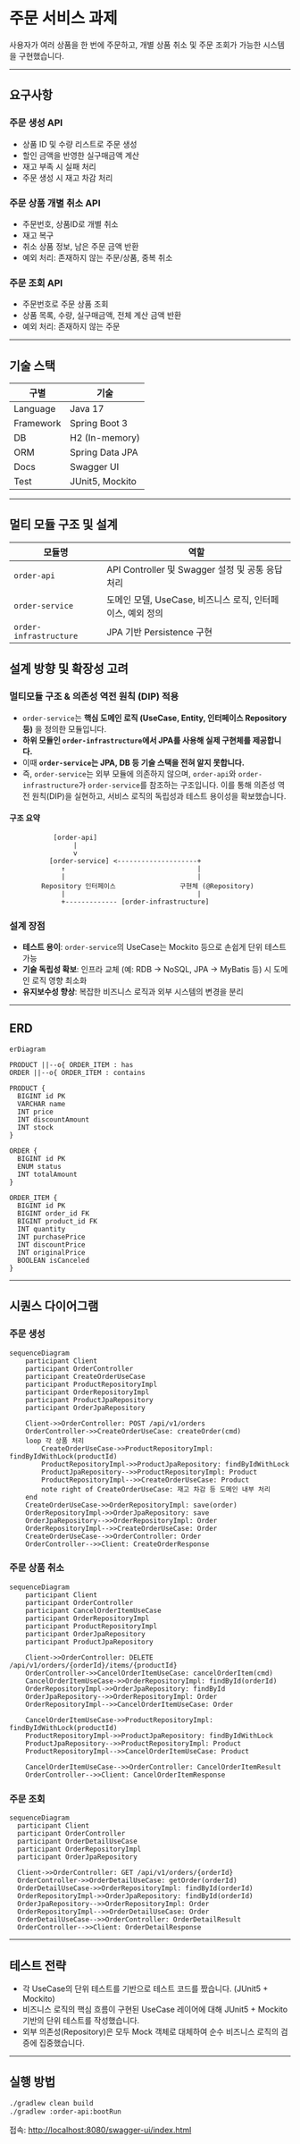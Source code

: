 # 주문 서비스 과제

사용자가 여러 상품을 한 번에 주문하고, 개별 상품 취소 및 주문 조회가 가능한 시스템을 구현했습니다.

---

## 요구사항

### 주문 생성 API

- 상품 ID 및 수량 리스트로 주문 생성
- 할인 금액을 반영한 실구매금액 계산
- 재고 부족 시 실패 처리
- 주문 생성 시 재고 차감 처리

### 주문 상품 개별 취소 API

- 주문번호, 상품ID로 개별 취소
- 재고 복구
- 취소 상품 정보, 남은 주문 금액 반환
- 예외 처리: 존재하지 않는 주문/상품, 중복 취소

### 주문 조회 API

- 주문번호로 주문 상품 조회
- 상품 목록, 수량, 실구매금액, 전체 계산 금액 반환
- 예외 처리: 존재하지 않는 주문

---

## 기술 스택

| 구별        | 기술            |
| --------- | ------------- |
| Language  | Java 17       |
| Framework | Spring Boot 3 |
| DB        | H2 (In-memory) |
| ORM       | Spring Data JPA |
| Docs      | Swagger UI    |
| Test      | JUnit5, Mockito |

---

## 멀티 모듈 구조 및 설계

| 모듈명                    | 역할                                     |
| ---------------------- |----------------------------------------|
| `order-api`            | API Controller 및 Swagger 설정 및 공통 응답 처리 |
| `order-service`        | 도메인 모델, UseCase, 비즈니스 로직, 인터페이스, 예외 정의 |
| `order-infrastructure` | JPA 기반 Persistence 구현                  |

##  설계 방향 및 확장성 고려

###  멀티모듈 구조 & 의존성 역전 원칙 (DIP) 적용

- `order-service`는 **핵심 도메인 로직 (UseCase, Entity, 인터페이스 Repository 등)** 을 정의한 모듈입니다.
- **하위 모듈인 `order-infrastructure`에서 JPA를 사용해 실제 구현체를 제공합니다.**
- 이때 **`order-service`는 JPA, DB 등 기술 스택을 전혀 알지 못합니다.**
- 즉,
  `order-service`는 외부 모듈에 의존하지 않으며, `order-api`와 `order-infrastructure`가 `order-service`를 참조하는 구조입니다. 이를 통해 의존성 역전 원칙(DIP)을 실현하고, 서비스 로직의 독립성과 테스트 용이성을 확보했습니다.

#### 구조 요약
               [order-api]
                    |
                    v
              [order-service] <--------------------+
                 ↑                                 |
                 |                                 |
            Repository 인터페이스                구현체 (@Repository)
                 |                                 |
                 +------------- [order-infrastructure]

###  설계 장점

-  **테스트 용이**: `order-service`의 UseCase는 Mockito 등으로 손쉽게 단위 테스트 가능
-  **기술 독립성 확보**: 인프라 교체 (예: RDB → NoSQL, JPA → MyBatis 등) 시 도메인 로직 영향 최소화
-  **유지보수성 향상**: 복잡한 비즈니스 로직과 외부 시스템의 변경을 분리


---

##  ERD

```mermaid
erDiagram

PRODUCT ||--o{ ORDER_ITEM : has
ORDER ||--o{ ORDER_ITEM : contains

PRODUCT {
  BIGINT id PK
  VARCHAR name
  INT price
  INT discountAmount
  INT stock
}

ORDER {
  BIGINT id PK
  ENUM status
  INT totalAmount
}

ORDER_ITEM {
  BIGINT id PK
  BIGINT order_id FK
  BIGINT product_id FK
  INT quantity
  INT purchasePrice
  INT discountPrice
  INT originalPrice
  BOOLEAN isCanceled
}
```

---

##  시퀀스 다이어그램

### 주문 생성

```mermaid
sequenceDiagram
    participant Client
    participant OrderController
    participant CreateOrderUseCase
    participant ProductRepositoryImpl
    participant OrderRepositoryImpl
    participant ProductJpaRepository
    participant OrderJpaRepository

    Client->>OrderController: POST /api/v1/orders
    OrderController->>CreateOrderUseCase: createOrder(cmd)
    loop 각 상품 처리
        CreateOrderUseCase->>ProductRepositoryImpl: findByIdWithLock(productId)
        ProductRepositoryImpl->>ProductJpaRepository: findByIdWithLock
        ProductJpaRepository-->>ProductRepositoryImpl: Product
        ProductRepositoryImpl-->>CreateOrderUseCase: Product
        note right of CreateOrderUseCase: 재고 차감 등 도메인 내부 처리
    end
    CreateOrderUseCase->>OrderRepositoryImpl: save(order)
    OrderRepositoryImpl->>OrderJpaRepository: save
    OrderJpaRepository-->>OrderRepositoryImpl: Order
    OrderRepositoryImpl-->>CreateOrderUseCase: Order
    CreateOrderUseCase-->>OrderController: Order
    OrderController-->>Client: CreateOrderResponse
```

### 주문 상품 취소

```mermaid
sequenceDiagram
    participant Client
    participant OrderController
    participant CancelOrderItemUseCase
    participant OrderRepositoryImpl
    participant ProductRepositoryImpl
    participant OrderJpaRepository
    participant ProductJpaRepository

    Client->>OrderController: DELETE /api/v1/orders/{orderId}/items/{productId}
    OrderController->>CancelOrderItemUseCase: cancelOrderItem(cmd)
    CancelOrderItemUseCase->>OrderRepositoryImpl: findById(orderId)
    OrderRepositoryImpl->>OrderJpaRepository: findById
    OrderJpaRepository-->>OrderRepositoryImpl: Order
    OrderRepositoryImpl-->>CancelOrderItemUseCase: Order

    CancelOrderItemUseCase->>ProductRepositoryImpl: findByIdWithLock(productId)
    ProductRepositoryImpl->>ProductJpaRepository: findByIdWithLock
    ProductJpaRepository-->>ProductRepositoryImpl: Product
    ProductRepositoryImpl-->>CancelOrderItemUseCase: Product

    CancelOrderItemUseCase-->>OrderController: CancelOrderItemResult
    OrderController-->>Client: CancelOrderItemResponse
```

### 주문 조회
```mermaid
sequenceDiagram
  participant Client
  participant OrderController
  participant OrderDetailUseCase
  participant OrderRepositoryImpl
  participant OrderJpaRepository

  Client->>OrderController: GET /api/v1/orders/{orderId}
  OrderController->>OrderDetailUseCase: getOrder(orderId)
  OrderDetailUseCase->>OrderRepositoryImpl: findById(orderId)
  OrderRepositoryImpl->>OrderJpaRepository: findById(orderId)
  OrderJpaRepository-->>OrderRepositoryImpl: Order
  OrderRepositoryImpl-->>OrderDetailUseCase: Order
  OrderDetailUseCase-->>OrderController: OrderDetailResult
  OrderController-->>Client: OrderDetailResponse
```


---

## 테스트 전략


- 각 UseCase의 단위 테스트를 기반으로 테스트 코드를 짰습니다. (JUnit5 + Mockito)
- 비즈니스 로직의 핵심 흐름이 구현된 UseCase 레이어에 대해 JUnit5 + Mockito 기반의 단위 테스트를 작성했습니다. 
- 외부 의존성(Repository)은 모두 Mock 객체로 대체하여 순수 비즈니스 로직의 검증에 집중했습니다.

---

## 실행 방법

```bash
./gradlew clean build
./gradlew :order-api:bootRun
```

접속: [http://localhost:8080/swagger-ui/index.html](http://localhost:8080/swagger-ui/index.html)

